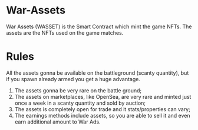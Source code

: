 # War-Assets
War Assets (WASSET) is the Smart Contract which mint the game NFTs. The assets are the NFTs used on the game matches.

# Rules

All the assets gonna be available on the battleground (scanty quantity), but if you spawn already armed you get a huge advantage.

1. The assets gonna be very rare on the battle ground;
2. The assets on marketplaces, like OpenSea, are very rare and minted just once a week in a scanty quantity and sold by auction;
3. The assets is completely open for trade and it stats/properties can vary;
4. The earnings methods include assets, so you are able to sell it and even earn additional amount to War Ads.
